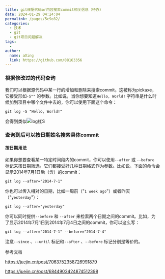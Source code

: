 ```yaml
---
title: git根据代码or内容搜索commit相关信息（待办）
date: 2024-01-29 04:24:04
permalink: /pages/5c9e82/
categories:
  - 技术
  - git
  - git项目问题解决
tags:
  - 
author: 
  name: aXing
  link: https://github.com/08163356
---
```


### 根据修改过的代码查询

我们可以根据源代码中某一行的增加和删除来搜索commit。这被称为pickaxe，它接受形如`-S""` 的参数。比如说，当你想要知道`Hello, World!` 字符串是什么时候加到项目中哪个文件中去的，你可以使用下面这个命令：

```
git log -S "Hello, World!"
```

会得到类似![log杠S](E:\所有总结\知识总结（博客、word等）\githubUpload\read_book\技术相关\git\assets\log杠S.png)



### 查询到后可以按日期姓名搜索具体commit

#### 按日期用法
<!-- more -->

如果你想要查看某一特定时间段内的commit，你可以使用`--after` 或 `--before` 标记来按日期筛选。它们都接受好几种日期格式作为参数。比如说，下面的命令会显示2014年7月1日后（含）的commit：

```
git log --after="2014-7-1"
```

你也可以传入相对的日期，比如一周前（"`1 week ago`"）或者昨天（"`yesterday`"）：

```
git log --after="yesterday"
```

你可以同时提供`--before` 和 `--after` 来检索两个日期之间的commit。比如，为了显示2014年7月1日到2014年7月4日之间的commit，你可以这么写：

```
git log --after="2014-7-1" --before="2014-7-4"
```

注意`--since` 、`--until` 标记和`--after` 、`--before` 标记分别是等价的。

参考文档

https://juejin.cn/post/7063752358726991879

https://juejin.cn/post/6844903424874512398

